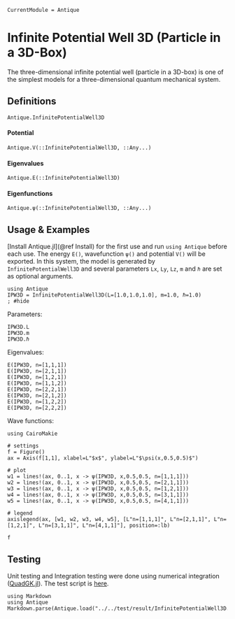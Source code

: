 ```@meta
CurrentModule = Antique
```

# Infinite Potential Well 3D (Particle in a 3D-Box)

The three-dimensional infinite potential well (particle in a 3D-box) is one of the simplest models for a three-dimensional quantum mechanical system.

## Definitions

```@docs; canonical=false
Antique.InfinitePotentialWell3D
```

#### Potential
```@docs; canonical=false
Antique.V(::InfinitePotentialWell3D, ::Any...)
```

#### Eigenvalues
```@docs; canonical=false
Antique.E(::InfinitePotentialWell3D)
```

#### Eigenfunctions
```@docs; canonical=false
Antique.ψ(::InfinitePotentialWell3D, ::Any...)
```

## Usage & Examples

[Install Antique.jl](@ref Install) for the first use and run `using Antique` before each use. The energy `E()`, wavefunction `ψ()` and potential `V()` will be exported. In this system, the model is generated by `InfinitePotentialWell3D` and several parameters `Lx`, `Ly`, `Lz`, `m` and `ℏ` are set as optional arguments.

```@example IPW3D
using Antique
IPW3D = InfinitePotentialWell3D(L=[1.0,1.0,1.0], m=1.0, ℏ=1.0)
; #hide
```

Parameters:

```@repl IPW3D
IPW3D.L
IPW3D.m
IPW3D.ℏ
```

Eigenvalues:

```@repl IPW3D
E(IPW3D, n=[1,1,1])
E(IPW3D, n=[2,1,1])
E(IPW3D, n=[1,2,1])
E(IPW3D, n=[1,1,2])
E(IPW3D, n=[2,2,1])
E(IPW3D, n=[2,1,2])
E(IPW3D, n=[1,2,2])
E(IPW3D, n=[2,2,2])
```

Wave functions:

```@example IPW3D
using CairoMakie

# settings
f = Figure()
ax = Axis(f[1,1], xlabel=L"$x$", ylabel=L"$\psi(x,0.5,0.5)$")

# plot
w1 = lines!(ax, 0..1, x -> ψ(IPW3D, x,0.5,0.5, n=[1,1,1]))
w2 = lines!(ax, 0..1, x -> ψ(IPW3D, x,0.5,0.5, n=[2,1,1]))
w3 = lines!(ax, 0..1, x -> ψ(IPW3D, x,0.5,0.5, n=[1,2,1]))
w4 = lines!(ax, 0..1, x -> ψ(IPW3D, x,0.5,0.5, n=[3,1,1]))
w5 = lines!(ax, 0..1, x -> ψ(IPW3D, x,0.5,0.5, n=[4,1,1]))

# legend
axislegend(ax, [w1, w2, w3, w4, w5], [L"n=[1,1,1]", L"n=[2,1,1]", L"n=[1,2,1]", L"n=[3,1,1]", L"n=[4,1,1]"], position=:lb)

f
```

## Testing

Unit testing and Integration testing were done using numerical integration ([QuadGK.jl](https://juliamath.github.io/QuadGK.jl/stable/)). The test script is [here](https://github.com/ohno/Antique.jl/blob/main/test/InfinitePotentialWell3D.jl).

```@eval
using Markdown
using Antique
Markdown.parse(Antique.load("../../test/result/InfinitePotentialWell3D.log"))
```